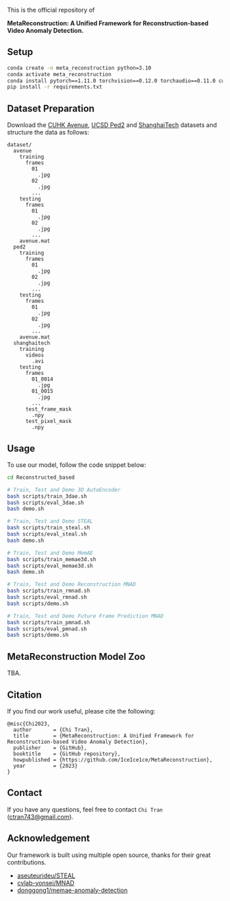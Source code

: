 This is the official repository of 

**MetaReconstruction: A Unified Framework for Reconstruction-based Video Anomaly Detection.**

## Setup
```bash
conda create -n meta_reconstruction python=3.10
conda activate meta_reconstruction
conda install pytorch==1.11.0 torchvision==0.12.0 torchaudio==0.11.0 cudatoolkit=11.3 -c pytorch
pip install -r requirements.txt
```

## Dataset Preparation
Download the [CUHK Avenue](https://drive.google.com/file/d/1q3NBWICMfBPHWQexceKfNZBgUoKzHL-i/view), [UCSD Ped2](https://drive.google.com/file/d/1w1yNBVonKDAp8uxw3idQkUr-a9Gj8yu1/view) and [ShanghaiTech](https://drive.google.com/file/d/1rE1AM11GARgGKf4tXb2fSqhn_sX46WKn/view) datasets and structure the data as follows:
```
dataset/
  avenue
    training
      frames
        01
          .jpg
        02
          .jpg
        ...
    testing
      frames
        01
          .jpg
        02
          .jpg
        ...
    avenue.mat
  ped2
    training
      frames
        01
          .jpg
        02
          .jpg
        ...
    testing
      frames
        01
          .jpg
        02
          .jpg
        ...
    avenue.mat
  shanghaitech
    training
      videos
        .avi
    testing
      frames
        01_0014
          .jpg
        01_0015
          .jpg
        ...
      test_frame_mask
        .npy
      test_pixel_mask
        .npy
```

## Usage
To use our model, follow the code snippet below:
```bash
cd Reconstructed_based

# Train, Test and Demo 3D AutoEncoder
bash scripts/train_3dae.sh
bash scripts/eval_3dae.sh
bash demo.sh

# Train, Test and Demo STEAL
bash scripts/train_steal.sh
bash scripts/eval_steal.sh
bash demo.sh

# Train, Test and Demo MemAE
bash scripts/train_memae3d.sh
bash scripts/eval_memae3d.sh
bash demo.sh

# Train, Test and Demo Reconstruction MNAD
bash scripts/train_rmnad.sh
bash scripts/eval_rmnad.sh
bash scripts/demo.sh

# Train, Test and Demo Future Frame Prediction MNAD
bash scripts/train_pmnad.sh
bash scripts/eval_pmnad.sh
bash scripts/demo.sh
```

## MetaReconstruction Model Zoo
TBA.

## Citation
If you find our work useful, please cite the following:
```
@misc{Chi2023,
  author       = {Chi Tran},
  title        = {MetaReconstruction: A Unified Framework for Reconstruction-based Video Anomaly Detection},
  publisher    = {GitHub},
  booktitle    = {GitHub repository},
  howpublished = {https://github.com/IceIce1ce/MetaReconstruction},
  year         = {2023}
}
```

## Contact
If you have any questions, feel free to contact `Chi Tran` 
([ctran743@gmail.com](ctran743@gmail.com)).

##  Acknowledgement
Our framework is built using multiple open source, thanks for their great contributions.
<!--ts-->
* [aseuteurideu/STEAL](https://github.com/aseuteurideu/STEAL)
* [cvlab-yonsei/MNAD](https://github.com/cvlab-yonsei/MNAD)
* [donggong1/memae-anomaly-detection](https://github.com/donggong1/memae-anomaly-detection)
<!--te-->
